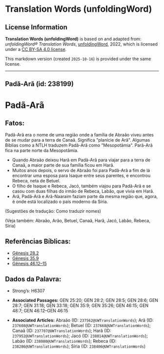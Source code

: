 # Translation Words (unfoldingWord)

## License Information

**Translation Words (unfoldingWord)** is based on and adapted from: _unfoldingWord® Translation Words_, [unfoldingWord](https://unfoldingword.org/utw), 2022, which is licensed under a [CC BY-SA 4.0 license](https://creativecommons.org/licenses/by-sa/4.0/legalcode.en).

This markdown version (created `2025-10-16`) is provided under the same license.



--------------------------------

## Padã-Arã (id: 238199)

Padã\-Arã
=========

Fatos:
------

Padã\-Arã era o nome de uma região onde a família de Abraão viveu antes de se mudar para a terra de Canaã. Significa "planície de Arã". Algumas Bíblias como a NTLH traduzem Padã\-Arã como "Mesopotâmia". Parã\-Arã fica na parte norte da Mesopotâmia.

* Quando Abraão deixou Harã em Padã\-Arã para viajar para a terra de Canaã, a maior parte de sua família ficou em Harã.
* Muitos anos depois, o servo de Abraão foi para Padã\-Arã a fim de lá encontrar uma esposa para Isaque entre seus parentes, e encontrou Rebeca, neta de Betuel.
* O filho de Isaque e Rebeca, Jacó, também viajou para Padã\-Arã e se casou com duas filhas do irmão de Rebeca, Labão, que vivia em Harã.
* Arã, Padã\-Arã e Arã\-Naaraim faziam parte da mesma região que, agora, é onde está localizado o país moderno da Síria.

(Sugestões de tradução: Como traduzir nomes)

(Veja também: Abraão, Arão, Betuel, Canaã, Harã, Jacó, Labão, Rebeca, Síria)

Referências Bíblicas:
---------------------

* [Gênesis 28\.2](https://ref.ly/Gen28:2)
* [Gênesis 35\.9](https://ref.ly/Gen35:9)
* [Gênesis 46\.12–15](https://ref.ly/Gen46:12-Gen46:15)

Dados da Palavra:
-----------------

* Strong’s: H6307

* **Associated Passages:** GEN 25:20; GEN 28:2; GEN 28:5; GEN 28:6; GEN 28:7; GEN 31:18; GEN 33:18; GEN 35:9; GEN 35:26; GEN 46:15; GEN 48:7; GEN 46:12–GEN 46:15
* **Associated Articles:** Abraão (ID: `237562@UWTranslationWords`); Arã (ID: `237608@UWTranslationWords`); Betuel (ID: `237668@UWTranslationWords`); Canaã (ID: `237707@UWTranslationWords`); Harã (ID: `237952@UWTranslationWords`); Jacó (ID: `238014@UWTranslationWords`); Labão (ID: `238080@UWTranslationWords`); Rebeca (ID: `238286@UWTranslationWords`); Síria (ID: `238406@UWTranslationWords`)

